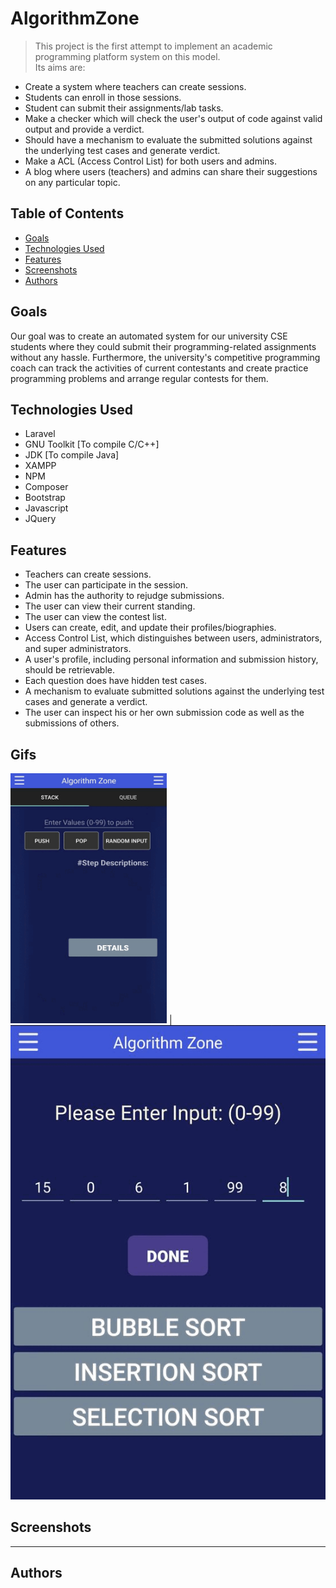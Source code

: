 # AlgorithmZone

> This project is the first attempt to implement an academic programming platform system on this model. <br> Its aims are:<br>
- Create a system where teachers can create sessions.
- Students can enroll in those sessions.
- Student can submit their assignments/lab tasks.
- Make a checker which will check the user's output of code against valid output and provide a verdict.
- Should have a mechanism to evaluate the submitted solutions against the underlying test cases and generate verdict.
- Make a ACL (Access Control List) for both users and admins.
- A blog where users (teachers) and admins can share their suggestions on any particular topic.

## Table of Contents
* [Goals](#goals)
* [Technologies Used](#technologies-used)
* [Features](#features)
* [Screenshots](#screenshots)
* [Authors](#authors)


## Goals
Our goal was to create an automated system for our university CSE students where they could submit their programming-related assignments without any hassle. Furthermore, the university's competitive programming coach can track the activities of current contestants and create practice programming problems and arrange regular contests for them.


## Technologies Used
- Laravel
- GNU Toolkit [To compile C/C++]
- JDK [To compile Java]
- XAMPP
- NPM
- Composer
- Bootstrap
- Javascript
- JQuery

## Features
- Teachers can create sessions.
- The user can participate in the session.
- Admin has the authority to rejudge submissions.
- The user can view their current standing.
- The user can view the contest list. 
- Users can create, edit, and update their profiles/biographies.
- Access Control List, which distinguishes between users, administrators, and super administrators.
- A user's profile, including personal information and submission history, should be retrievable.
- Each question does have hidden test cases.
- A mechanism to evaluate submitted solutions against the underlying test cases and generate a verdict. 
- The user can inspect his or her own submission code as well as the submissions of others. 


## Gifs

<img src="/images/stack.gif" width="250" height="400"/>  | <img src="/images/sorting.gif"/>


## Screenshots 

-----------------------------------------------

## Authors

